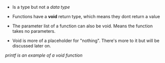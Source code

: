 - Is a type but not a *data type*

- Functions have a **void** return type, which means they dont return a value

- The parameter list of a function can also be void. Means the function takes no parameters. 

- Void is more of a placeholder for "nothing". There's more to it but will be discussed later on. 

 *printf is an example of a void function*
 